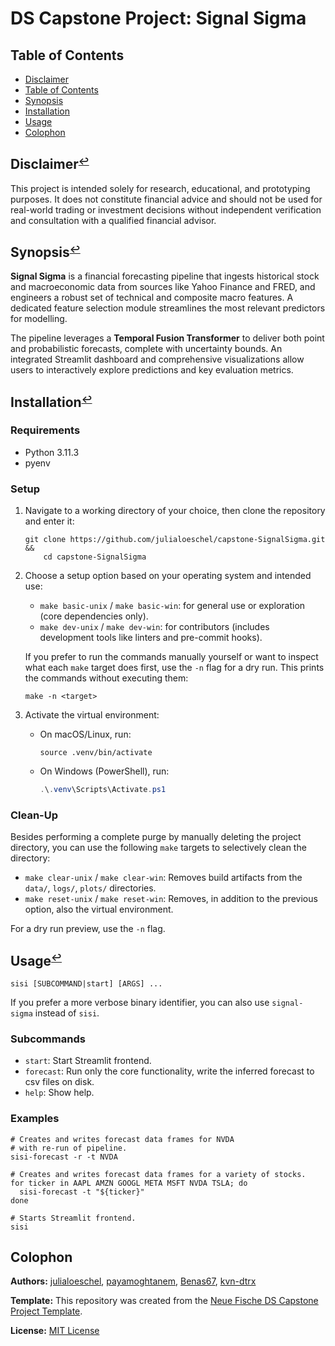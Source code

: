 # DS Capstone Project: Signal Sigma

## Table of Contents

- [Disclaimer](#disclaimer)
- [Table of Contents](#table-of-contents)
- [Synopsis](#synopsis)
- [Installation](#installation)
- [Usage](#usage)
- [Colophon](#colophon)

## <a name="disclaimer"></a>Disclaimer<small><sup>[↩](#table-of-contents)</sup></small>

This project is intended solely for research, educational, and prototyping purposes. It does not constitute financial advice and should not be used for real-world trading or investment decisions without independent verification and consultation with a qualified financial advisor.

## <a name="synopsis"></a>Synopsis<small><sup>[↩](#table-of-contents)</sup></small>

**Signal Sigma** is a financial forecasting pipeline that ingests historical stock and macroeconomic data from sources like Yahoo Finance and FRED, and engineers a robust set of technical and composite macro features. A dedicated feature selection module streamlines the most relevant predictors for modelling.

The pipeline leverages a **Temporal Fusion Transformer** to deliver both point and probabilistic forecasts, complete with uncertainty bounds. An integrated Streamlit dashboard and comprehensive visualizations allow users to interactively explore predictions and key evaluation metrics.

## <a name="installation"></a>Installation<small><sup>[↩](#table-of-contents)</sup></small>

### Requirements

- Python 3.11.3
- pyenv

### Setup

1. Navigate to a working directory of your choice, then clone the repository and enter it:

   ``` shell
   git clone https://github.com/julialoeschel/capstone-SignalSigma.git &&
       cd capstone-SignalSigma
   ```

2. Choose a setup option based on your operating system and intended use:

   - `make basic-unix` / `make basic-win`: for general use or exploration (core dependencies only).
   - `make dev-unix` / `make dev-win`: for contributors (includes development tools like linters and pre-commit hooks).

   If you prefer to run the commands manually yourself or want to inspect what each `make` target does first, use the `-n` flag for a dry run. This prints the commands without executing them:

   ``` shell
   make -n <target>
   ```

3. Activate the virtual environment:

   - On macOS/Linux, run:

     ```shell
     source .venv/bin/activate
     ```

   - On Windows (PowerShell), run:

     ``` powershell
     .\.venv\Scripts\Activate.ps1
     ```

### Clean-Up

Besides performing a complete purge by manually deleting the project directory, you can use the following `make` targets to selectively clean the directory:

- `make clear-unix` / `make clear-win`: Removes build artifacts from the `data/`, `logs/`, `plots/` directories.
- `make reset-unix` / `make reset-win`: Removes, in addition to the previous option, also the virtual environment.

For a dry run preview, use the `-n` flag.

## <a name="usage"></a>Usage<small><sup>[↩](#table-of-contents)</sup></small>

``` shell
sisi [SUBCOMMAND|start] [ARGS] ...
```

If you prefer a more verbose binary identifier, you can also use `signal-sigma` instead of `sisi`.

### Subcommands

- `start`: Start Streamlit frontend.
- `forecast`: Run only the core functionality, write the inferred forecast to csv files on disk.
- `help`: Show help.

### Examples

``` shell
# Creates and writes forecast data frames for NVDA
# with re-run of pipeline.
sisi-forecast -r -t NVDA

# Creates and writes forecast data frames for a variety of stocks.
for ticker in AAPL AMZN GOOGL META MSFT NVDA TSLA; do 
  sisi-forecast -t "${ticker}"
done

# Starts Streamlit frontend.
sisi 
```

## Colophon

**Authors:** [julialoeschel](https://github.com/julialoeschel), [payamoghtanem](https://github.com/payamoghtanem), [Benas67](https://github.com/Benas67), [kvn-dtrx](https://github.com/kvn-dtrx)

**Template:** This repository was created from the [Neue Fische DS Capstone Project Template](https://github.com/neuefische/ds-capstone-project-template).

**License:** [MIT License](license.txt)

